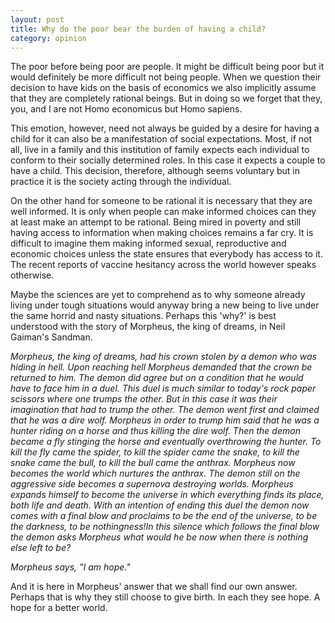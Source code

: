 ```yaml
---
layout: post
title: Why do the poor bear the burden of having a child?
category: opinion 
---
```

The poor before being poor are people. It might be difficult being poor but it would definitely be more difficult not being  people. When we question their decision to have kids on the basis of economics we also implicitly assume that they are completely rational beings. But in doing so we forget that they, you, and I are not Homo economicus but Homo sapiens. 

This emotion, however, need not always be guided by a desire for having a child for it can also be a manifestation of social expectations. Most, if not all, live in a family and this institution of family expects each individual to conform to their socially determined roles. In this case it expects a couple to have a child. This decision, therefore,  although seems voluntary but in practice it is the society acting through the individual.

On the other hand for someone to be rational it is necessary that they are well informed. It is only when people can make informed choices can they at least make an attempt to be rational. Being mired in poverty and still having access to information when making choices remains a far cry. It is difficult to imagine them making informed sexual, reproductive and economic choices unless the state ensures that everybody has access to it. The recent reports of vaccine hesitancy across the world however speaks otherwise.

Maybe the sciences are yet to comprehend as to why someone already living under tough situations would anyway bring a new being to live under the same horrid and nasty situations. Perhaps this 'why?' is best understood with the story of Morpheus, the king of dreams, in Neil Gaiman's Sandman. 

*Morpheus, the king of dreams, had his crown stolen by a demon who was hiding in hell. Upon reaching hell Morpheus demanded that the crown be returned to him. The demon did agree but on a condition that he would have to face him in a duel. This duel is much similar to today's rock paper scissors where one trumps the other. But in this case it was their imagination that had to trump the other. The demon went first and claimed that he was a dire wolf. Morpheus in order to trump him said that he was a hunter riding on a horse and thus killing the dire wolf. Then the demon became a fly stinging the horse and eventually overthrowing the hunter. To kill the fly came the spider, to kill the spider came the snake, to kill the snake came the bull, to kill the bull came the anthrax. Morpheus now becomes the world which nurtures the anthrax. The demon still on the aggressive side becomes a supernova destroying worlds.  Morpheus expands himself to become the universe in which everything finds its place, both life and death. With an intention of ending this duel the demon now comes with a final blow and proclaims to be the end of the universe, to be the darkness, to be nothingness!In this silence which follows the final blow the demon asks Morpheus what would he be now when there is nothing else left to be?* 

*Morpheus says, "I am hope."*

And it is here in Morpheus' answer that we shall find our own answer. Perhaps that is why they still choose to give birth. In each they see hope. A hope for a better world. 
